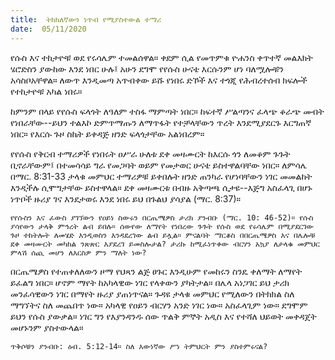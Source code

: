 ```yaml
---
title:  ትክክለኛውን ነጥብ የሚያስተውል ተማሪ
date:  05/11/2020
---
```


የሱስ እና ተከታዮቹ ወደ የሩሳሌም ተመልሰዋል። ቀደም ሲል የመጥምቁ ዮሐንስ ቀጥተኛ መልእክት ሄሮድስን ያውከው እንደ ነበር ሁሉ፤ አሁን ደግሞ የየሱስ ሁናቴ እርሱንም ሆነ ባለሟሎቹን አሳስቦአቸዋል። ለውጥ እንዲመጣ አጥብቀው ይሹ የነበሩ ድኾች እና ተጎጂ የሕብረተሰብ ክፍሎች የተከታዮቹ አካል ነበሩ።

ከምንም በላይ የየሱስ ፍላጎት ለዓለም ተስፋ ማምጣት ነበር። ከፍተኛ ሥልጣንና ፈላጭ ቆራጭ መብት የነበራቸው--ይህን ተልእኮ ድምጥማጡን ለማጥፋት የተቻላቸውን ጥረት እንደሚያደርጉ እርግጠኛ ነበር። የእርሱ ጉዞ ስኬት ይቀዳጅ ዘንድ ፍላጎታቸው አልነበረም።

የየሱስ የቅርብ ተማሪዎች የነበሩት ዐሥራ ሁለቱ ደቀ መዛሙርት ከእርሱ ጎን ለመቆም ጉጉት ቢኖራቸውም፤ በተመሳሳይ ግራ የመጋባት ወይም የመታወር ሁናቴ ይስተዋልባቸው ነበር። ለምሳሌ በማር. 8:31-33 ታላቁ መምህር ተማሪዎቹ ይቀበሉት ዘንድ ጠንካራ የሆነባቸውን ነገር መመልከት እንዲችሉ ሲሞግታቸው ይስተዋላል። ደቀ መዛሙርቱ በብዙ አቅጣጫ ሲታዩ--እጅግ አስፈላጊ በሆኑ ነጥቦች ዙሪያ ገና እንደታወሩ እንደ ነበሩ ይህ በጉልህ ያሳያል (ማር. 8:37)።

`የየሱስን እና ፈውስ ያገኘውን የዐይነ ስውሩን በርጤሜዎስ ታሪክ ያንብቡ (ማር. 10: 46-52)። የሱስ ያሳየውን ታላቅ ምኅረት ልብ ይበሉ። ሰውየው ለማየት የነበረው ጉጉት የሱስ ወደ የሩሳሌም በሚያደርገው ጉዞ ተከትሎት ለመሄድ እንዲወስን እንዳደረገው ልብ ይሏል። ምናልባት ማርቆስ በበርጤሜዎስ እና በሌሎቹ ደቀ መዛሙርት መካከል ንጽጽር እያደረገ ይመስሎታል? ታሪኩ ከሚፈነጥቀው ብርሃን አኳያ ለታላቁ መምህር ምላሽ ሰጪ መሆን ለእርስዎ ምን ማለት ነው?`

በርጤሜዎስ የተጠቀለለውን ዞማ የህጻን ልጅ ፀጉር እንዲሁም የመከሩን ስንዴ ቀለማት ለማየት ይፈልግ ነበር። ሆኖም ማየት ከአካላዊው ነገር የላቀውን ያካትታል። በሌላ አነጋገር ይህ ታሪክ መንፈሳዊውን ነገር በማየት ዙሪያ ያጠነጥናል። ጉዳዩ ታላቁ መምህር የሚለውን በትክክል ስለ ማግኘትና ስለ መጨበጥ ነው። አካላዊ የዐይን ብርሃን አንድ ነገር ነው። አስፈላጊም ነው። ደግሞም ይህን የሱስ ያውቃል። ነገር ግን የእያንዳንዱ ሰው ጥልቅ ምኞት አዲስ እና የተሻለ ህይወት መቀዳጀት መሆኑንም ያስተውላል።

`ጥቅሶቹን ያንብቡ: ዕብ. 5:12-14። ስለ እውነኛው ሥነ ትምህርት ምን ያስተምሩናል?`